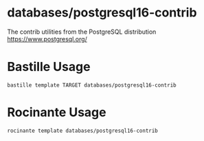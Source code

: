 # databases/postgresql16-contrib
The contrib utilities from the PostgreSQL distribution
https://www.postgresql.org/

# Bastille Usage
```shell
bastille template TARGET databases/postgresql16-contrib
```

# Rocinante Usage
```shell
rocinante template databases/postgresql16-contrib
```
